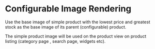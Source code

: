# Configurable Image Rendering

Use the base image of simple product with the lowest price and greatest stock as the base image of its parent (configurable) product.

The simple product image will be used on the product view on product listing (category page , search page, widgets etc).

